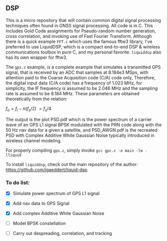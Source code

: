 ## DSP
This is a micro repository that will contain common digital signal processing techniques often found in GNSS signal processing. All code is in C.  This includes Gold Code assignments for Pseudo-random number generation, cross correlation, and invoking use of Fast Fourier Transform.  Although there is a quick example ``FFT.c`` which uses the famous fftw3 library, I've preferred to use LiquidDSP, which is a compact end-to-end DSP & wireless communications toolbox in pure C, and my personal favorite.  ``liquiddsp`` also has its own wrapper for fftw3.

The ``gps.c`` example, is a complete example that simulates a transmitted GPS signal, that is received by an ADC that samples at 8.184e3 MSps, with attention paid to the Coarse Acquisition code (C/A) code only, Therefore, the digital input data (C/A code) has a frequency of 1.023 MHz, for simplicity, the IF frequency is assumed to be 2.046 MHz and the sampling rate is assumed to be 8.184 MHz.  These parameters are obtained theoretically from the relation:

$f_o = f_i - n(f_s / 2) ~= f_s / 4$

The output is the plot PSD.pdf which is the power spectrum of a carrier wave of an GPS L1 signal BPSK modulated with the PRN code along with the 50 Hz nav data for a given a satellite, and PSD_AWGN.pdf is the recreated PSD with Complex Additive White Gaussian Noise typically introduced in wireless channel modeling.

For properly compiling ``gps.c``, simply invoke
```gcc gpc.c -o main -lm -lliquid```

To install ``liquiddsp``, check out the main repository of the author: https://github.com/jgaeddert/liquid-dsp.

### To do list:
- [x] Simulate power spectrum of GPS L1 signal
- [x] Add nav data to GPS Signal
- [x] Add complex Additive White Gaussian Noise
- [ ] Model BPSK constellation
- [ ] Carry out despreading, correlation, and tracking



